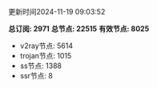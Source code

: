 更新时间2024-11-19 09:03:52

**总订阅: 2971**
**总节点: 22515**
**有效节点: 8025**
- v2ray节点: 5614
- trojan节点: 1015
- ss节点: 1388
- ssr节点: 8
